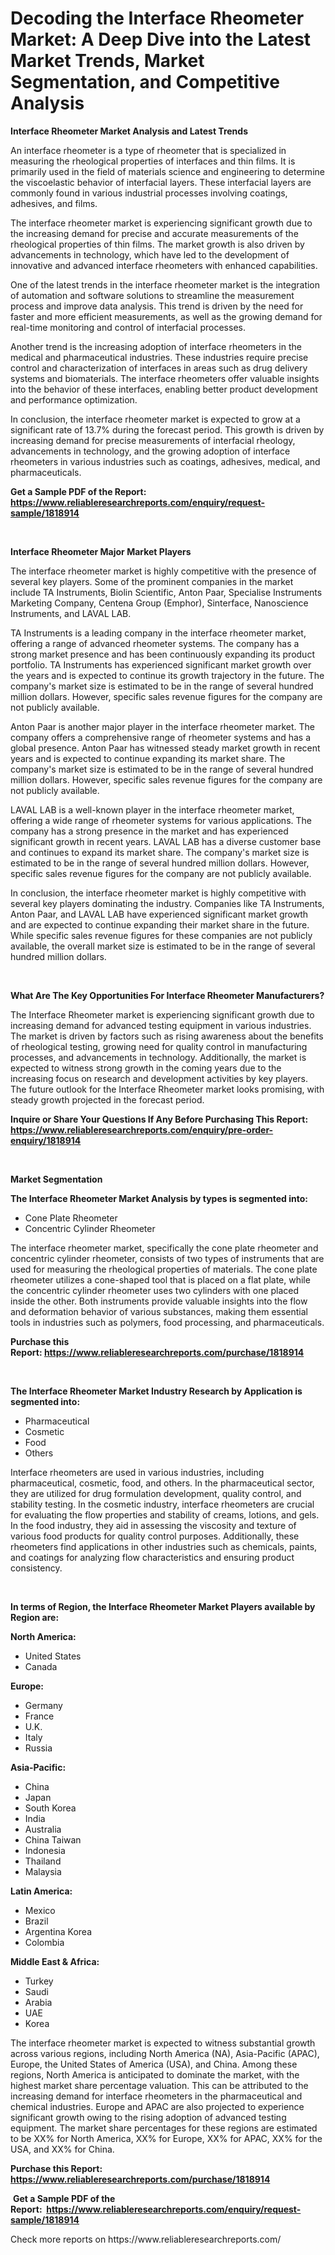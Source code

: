 <p><h1>Decoding the Interface Rheometer Market: A Deep Dive into the Latest Market Trends, Market Segmentation, and Competitive Analysis</h1></p><p><strong>Interface Rheometer Market Analysis and Latest Trends</strong></p>
<p><p>An interface rheometer is a type of rheometer that is specialized in measuring the rheological properties of interfaces and thin films. It is primarily used in the field of materials science and engineering to determine the viscoelastic behavior of interfacial layers. These interfacial layers are commonly found in various industrial processes involving coatings, adhesives, and films. </p><p>The interface rheometer market is experiencing significant growth due to the increasing demand for precise and accurate measurements of the rheological properties of thin films. The market growth is also driven by advancements in technology, which have led to the development of innovative and advanced interface rheometers with enhanced capabilities.</p><p>One of the latest trends in the interface rheometer market is the integration of automation and software solutions to streamline the measurement process and improve data analysis. This trend is driven by the need for faster and more efficient measurements, as well as the growing demand for real-time monitoring and control of interfacial processes.</p><p>Another trend is the increasing adoption of interface rheometers in the medical and pharmaceutical industries. These industries require precise control and characterization of interfaces in areas such as drug delivery systems and biomaterials. The interface rheometers offer valuable insights into the behavior of these interfaces, enabling better product development and performance optimization.</p><p>In conclusion, the interface rheometer market is expected to grow at a significant rate of 13.7% during the forecast period. This growth is driven by increasing demand for precise measurements of interfacial rheology, advancements in technology, and the growing adoption of interface rheometers in various industries such as coatings, adhesives, medical, and pharmaceuticals.</p></p>
<p><strong>Get a Sample PDF of the Report:&nbsp; <a href="https://www.reliableresearchreports.com/enquiry/request-sample/1818914">https://www.reliableresearchreports.com/enquiry/request-sample/1818914</a></strong></p>
<p>&nbsp;</p>
<p><strong>Interface Rheometer Major Market Players</strong></p>
<p><p>The interface rheometer market is highly competitive with the presence of several key players. Some of the prominent companies in the market include TA Instruments, Biolin Scientific, Anton Paar, Specialise Instruments Marketing Company, Centena Group (Emphor), Sinterface, Nanoscience Instruments, and LAVAL LAB.</p><p>TA Instruments is a leading company in the interface rheometer market, offering a range of advanced rheometer systems. The company has a strong market presence and has been continuously expanding its product portfolio. TA Instruments has experienced significant market growth over the years and is expected to continue its growth trajectory in the future. The company's market size is estimated to be in the range of several hundred million dollars. However, specific sales revenue figures for the company are not publicly available.</p><p>Anton Paar is another major player in the interface rheometer market. The company offers a comprehensive range of rheometer systems and has a global presence. Anton Paar has witnessed steady market growth in recent years and is expected to continue expanding its market share. The company's market size is estimated to be in the range of several hundred million dollars. However, specific sales revenue figures for the company are not publicly available.</p><p>LAVAL LAB is a well-known player in the interface rheometer market, offering a wide range of rheometer systems for various applications. The company has a strong presence in the market and has experienced significant growth in recent years. LAVAL LAB has a diverse customer base and continues to expand its market share. The company's market size is estimated to be in the range of several hundred million dollars. However, specific sales revenue figures for the company are not publicly available.</p><p>In conclusion, the interface rheometer market is highly competitive with several key players dominating the industry. Companies like TA Instruments, Anton Paar, and LAVAL LAB have experienced significant market growth and are expected to continue expanding their market share in the future. While specific sales revenue figures for these companies are not publicly available, the overall market size is estimated to be in the range of several hundred million dollars.</p></p>
<p>&nbsp;</p>
<p><strong>What Are The Key Opportunities For Interface Rheometer Manufacturers?</strong></p>
<p><p>The Interface Rheometer market is experiencing significant growth due to increasing demand for advanced testing equipment in various industries. The market is driven by factors such as rising awareness about the benefits of rheological testing, growing need for quality control in manufacturing processes, and advancements in technology. Additionally, the market is expected to witness strong growth in the coming years due to the increasing focus on research and development activities by key players. The future outlook for the Interface Rheometer market looks promising, with steady growth projected in the forecast period.</p></p>
<p><strong>Inquire or Share Your Questions If Any Before Purchasing This Report: <a href="https://www.reliableresearchreports.com/enquiry/pre-order-enquiry/1818914">https://www.reliableresearchreports.com/enquiry/pre-order-enquiry/1818914</a></strong></p>
<p>&nbsp;</p>
<p><strong>Market Segmentation</strong></p>
<p><strong>The Interface Rheometer Market Analysis by types is segmented into:</strong></p>
<p><ul><li>Cone Plate Rheometer</li><li>Concentric Cylinder Rheometer</li></ul></p>
<p><p>The interface rheometer market, specifically the cone plate rheometer and concentric cylinder rheometer, consists of two types of instruments that are used for measuring the rheological properties of materials. The cone plate rheometer utilizes a cone-shaped tool that is placed on a flat plate, while the concentric cylinder rheometer uses two cylinders with one placed inside the other. Both instruments provide valuable insights into the flow and deformation behavior of various substances, making them essential tools in industries such as polymers, food processing, and pharmaceuticals.</p></p>
<p><strong>Purchase this Report:&nbsp;<a href="https://www.reliableresearchreports.com/purchase/1818914">https://www.reliableresearchreports.com/purchase/1818914</a></strong></p>
<p>&nbsp;</p>
<p><strong>The Interface Rheometer Market Industry Research by Application is segmented into:</strong></p>
<p><ul><li>Pharmaceutical</li><li>Cosmetic</li><li>Food</li><li>Others</li></ul></p>
<p><p>Interface rheometers are used in various industries, including pharmaceutical, cosmetic, food, and others. In the pharmaceutical sector, they are utilized for drug formulation development, quality control, and stability testing. In the cosmetic industry, interface rheometers are crucial for evaluating the flow properties and stability of creams, lotions, and gels. In the food industry, they aid in assessing the viscosity and texture of various food products for quality control purposes. Additionally, these rheometers find applications in other industries such as chemicals, paints, and coatings for analyzing flow characteristics and ensuring product consistency.</p></p>
<p>&nbsp;</p>
<p><strong>In terms of Region, the Interface Rheometer Market Players available by Region are:</strong></p>
<p>
    <p> <strong> North America: </strong>
        <ul>
            <li>United States</li>
            <li>Canada</li>
        </ul>
        </p> 
    <p> <strong> Europe: </strong>
        <ul>
            <li>Germany</li>
            <li>France</li>
            <li>U.K.</li>
            <li>Italy</li>
            <li>Russia</li>
        </ul>
        </p> 
    <p> <strong> Asia-Pacific: </strong>
        <ul>
            <li>China</li>
            <li>Japan</li>
            <li>South Korea</li>
            <li>India</li>
            <li>Australia</li>
            <li>China Taiwan</li>
            <li>Indonesia</li>
            <li>Thailand</li>
            <li>Malaysia</li>
        </ul>
        </p> 
    <p> <strong> Latin America: </strong>
        <ul>
            <li>Mexico</li>
            <li>Brazil</li>
            <li>Argentina Korea</li>
            <li>Colombia</li>
        </ul>
        </p> 
    <p> <strong> Middle East & Africa: </strong>
        <ul>
            <li>Turkey</li>
            <li>Saudi</li>
            <li>Arabia</li>
            <li>UAE</li>
            <li>Korea</li>
        </ul>
    </p>
    </p>
<p><p>The interface rheometer market is expected to witness substantial growth across various regions, including North America (NA), Asia-Pacific (APAC), Europe, the United States of America (USA), and China. Among these regions, North America is anticipated to dominate the market, with the highest market share percentage valuation. This can be attributed to the increasing demand for interface rheometers in the pharmaceutical and chemical industries. Europe and APAC are also projected to experience significant growth owing to the rising adoption of advanced testing equipment. The market share percentages for these regions are estimated to be XX% for North America, XX% for Europe, XX% for APAC, XX% for the USA, and XX% for China.</p></p>
<p><strong>Purchase this Report: <a href="https://www.reliableresearchreports.com/purchase/1818914">https://www.reliableresearchreports.com/purchase/1818914</a></strong></p>
<p>&nbsp;<strong>Get a Sample PDF of the Report:&nbsp;&nbsp;<a href="https://www.reliableresearchreports.com/enquiry/request-sample/1818914">https://www.reliableresearchreports.com/enquiry/request-sample/1818914</a></strong></p>
<p><strong></strong></p>
<p>Check more reports on https://www.reliableresearchreports.com/</p>